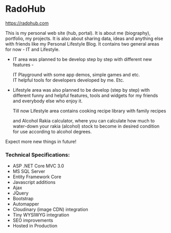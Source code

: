 # RadoHub

https://radohub.com

This is my personal web site (hub, portal). It is about me (biography), portfolio, my projects. It is also about sharing data, ideas and anything else with friends like my Personal Lifestyle Blog. It contains two general areas for now - IT and Lifestyle. 

- IT area was planned to be develop step by step with different new features - 

  IT Playground with some app demos, simple games and etc.  
  IT helpful tools for developers developed by me.
  Etc.
  
- Lifestyle area was also planned to be develop (step by step) with different funny and helpful features, tools and widgets for my friends and everybody else who enjoy it.

  Till now Lifestyle area contains cooking recipe library with family recipes 
  
  and Alcohol Rakia calculator, where you can calculate how much to water-down your rakia (alcohol) stock to become in desired condition for use according to alcohol degrees.

Expect more new things in future!

### Technical Specifications:
- ASP .NET Core MVC 3.0 
- MS SQL Server 
- Entity Framework Core
- Javascript additions
- Ajax
- JQuery
- Bootstrap
- Automapper
- Cloudinary (image CDN) integration
- Tiny WYSIWYG integration
- SEO improvements
- Hosted in Production


